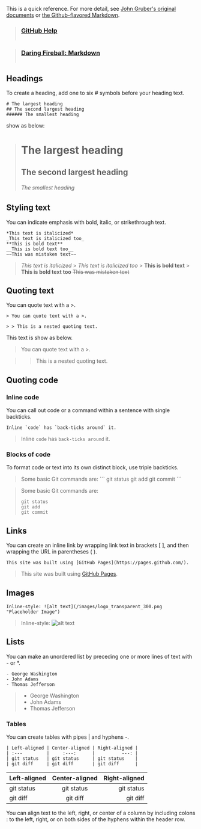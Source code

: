 This is a quick reference. For more detail, see [John Gruber's original documents](https://daringfireball.net/projects/markdown/) or [the Github-flavored Markdown](https://help.github.com/categories/writing-on-github/).

> ### [GitHub Help](https://help.github.com/categories/writing-on-github/.)
>
> ![]()

> ### [Daring Fireball: Markdown](https://daringfireball.net/projects/markdown/)
>
> ![]()

## Headings

To create a heading, add one to six \# symbols before your heading text.

```
# The largest heading
## The second largest heading
###### The smallest heading
```

show as below:

> # The largest heading
>
> ## The second largest heading
>
> ###### The smallest heading

## Styling text

You can indicate emphasis with bold, italic, or strikethrough text.

```
*This text is italicized*
_This text is italicized too_
**This is bold text**
__This is bold text too__
~~This was mistaken text~~
```

> _This text is italicized_ > _This text is italicized too_ > **This is bold text** > **This is bold text too**
> ~~This was mistaken text~~

## Quoting text

You can quote text with a \>.

```
> You can quote text with a >.

> > This is a nested quoting text.
```

This text is show as below.

> You can quote text with a >.

> > This is a nested quoting text.

## Quoting code

### Inline code

You can call out code or a command within a sentence with single backticks.

```
Inline `code` has `back-ticks around` it.
```

> Inline `code` has `back-ticks around` it.

### Blocks of code

To format code or text into its own distinct block, use triple backticks.

> Some basic Git commands are:
> \```
> git status
> git add
> git commit
> \```

> Some basic Git commands are:
>
> ```
> git status
> git add
> git commit
> ```

## Links

You can create an inline link by wrapping link text in brackets [ ], and then wrapping the URL in parentheses ( ).

```
This site was built using [GitHub Pages](https://pages.github.com/).
```

> This site was built using [GitHub Pages](https://pages.github.com/).

## Images

```
Inline-style: ![alt text](/images/logo_transparent_300.png "Placeholder Image")
```

> Inline-style: ![alt text](/images/logo_transparent_300.png 'Placeholder Image')

## Lists

You can make an unordered list by preceding one or more lines of text with - or \*.

```
- George Washington
- John Adams
- Thomas Jefferson
```

> - George Washington
> - John Adams
> - Thomas Jefferson

### Tables

You can create tables with pipes | and hyphens -.

```
| Left-aligned | Center-aligned | Right-aligned |
| :---         |     :---:      |          ---: |
| git status   | git status     | git status    |
| git diff     | git diff       | git diff      |
```

| Left-aligned | Center-aligned | Right-aligned |
| :----------- | :------------: | ------------: |
| git status   |   git status   |    git status |
| git diff     |    git diff    |      git diff |

You can align text to the left, right, or center of a column by including colons : to the left, right, or on both sides of the hyphens within the header row.

